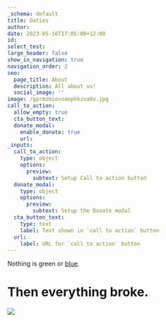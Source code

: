 ```yaml
---
_schema: default
title: Oaties
author:
date: 2023-05-16T17:05:00+12:00
id:
select_test:
large_header: false
show_in_navigation: true
navigation_order: 2
seo:
  page_title: About
  description: All about us!
  social_image: ''
image: /gprmzmiovoaophkzxa8v.jpg
call_to_action:
  allow_empty: true
  cta_button_text:
  donate_modal:
    enable_donate: true
    url:
_inputs:
  call_to_action:
    type: object
    options:
      preview:
        subtext: Setup Call to action button
  donate_modal:
    type: object
    options:
      preview:
        subtext: Setup the Donate modal
  cta_button_text:
    type: text
    label: Text shown in `call to action` button
  url:
    label: URL for `call to action` button
---
```

<div class="cms-embed" data-cms-embed=""></div>

Nothing is green or [blue](#test).

# Then everything broke.

![](/zxrthhspobu3pdzvv2j3.jpg)